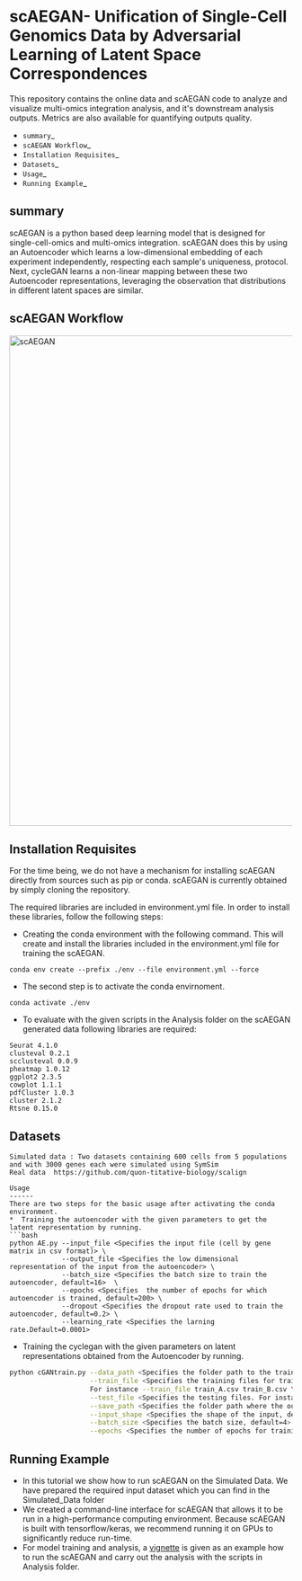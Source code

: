 # scAEGAN- Unification of Single-Cell Genomics Data by Adversarial Learning of Latent Space Correspondences 
This repository contains the online data and scAEGAN code to analyze and visualize multi-omics integration analysis, and it's downstream analysis outputs. Metrics are also available for quantifying outputs quality.

* `summary`_
* `scAEGAN Workflow`_
* `Installation Requisites`_
* `Datasets`_
* `Usage`_
* `Running Example`_



 summary
 -------
scAEGAN is a python based deep learning model that is designed for single-cell-omics and multi-omics integration. scAEGAN does this by using an Autoencoder which learns a low-dimensional embedding of each experiment independently, respecting each sample's uniqueness, protocol. Next, cycleGAN learns a non-linear mapping between these two Autoencoder representations, leveraging the observation that distributions in different latent spaces are similar.

scAEGAN Workflow
----------------
<img width="873" alt="scAEGAN" src="https://user-images.githubusercontent.com/70262340/150944062-c9c72e62-ee8b-41f2-8d97-8d7e8711529a.PNG">




Installation Requisites 
-----------------------

For the time being, we do not have a mechanism for installing scAEGAN directly from sources such as pip or conda. scAEGAN is currently obtained by simply cloning the repository.

The required libraries are included in environment.yml file. In order to install these libraries, follow the following steps:

* Creating the conda environment with the following command. This will create and install the libraries included in the environment.yml file for training the scAEGAN.
```
conda env create --prefix ./env --file environment.yml --force
 ```

* The second step is to activate the conda envirnoment. 
```
conda activate ./env      
```


* To evaluate with the given scripts in the Analysis folder on the scAEGAN generated data following libraries are required: 
```
Seurat 4.1.0
clusteval 0.2.1
scclusteval 0.0.9
pheatmap 1.0.12
ggplot2 2.3.5
cowplot 1.1.1
pdfCluster 1.0.3
cluster 2.1.2
Rtsne 0.15.0
```
Datasets
---------
```
Simulated data : Two datasets containing 600 cells from 5 populations and with 3000 genes each were simulated using SymSim
Real data  https://github.com/quon-titative-biology/scalign

Usage
------
There are two steps for the basic usage after activating the conda environment.
*  Training the autoencoder with the given parameters to get the latent representation by running. 
```bash
python AE.py --input_file <Specifies the input file (cell by gene matrix in csv format)> \
             --output_file <Specifies the low dimensional representation of the input from the autoencoder> \
             --batch_size <Specifies the batch size to train the autoencoder, default=16>  \
             --epochs <Specifies  the number of epochs for which autoencoder is trained, default=200> \
             --dropout <Specifies the dropout rate used to train the autoencoder, default=0.2> \
             --learning_rate <Specifies the larning rate.Default=0.0001>
```


*  Training the cyclegan with the given parameters on latent representations obtained from the Autoencoder by running.

```bash
python cGANtrain.py --data_path <Specifies the folder path to the training and testing data> \
                    --train_file <Specifies the training files for training the cGAN for both domains (A and B) that are to be integrated. 
                    For instance --train_file train_A.csv train_B.csv \
                    --test_file <Specifies the testing files. For instance --test_file test_A.csv test_B.csv> \
                    --save_path <Specifies the folder path where the output from the cGAN in the csv format will be saved> \
                    --input_shape <Specifies the shape of the input, default=50> \
                    --batch_size <Specifies the batch size, default=4> \
                    --epochs <Specifies the number of epochs for training cGAN, default=200>
```

 Running Example
 ---------------
*   In this tutorial we show how to run scAEGAN on the Simulated Data. We have 
prepared the required input dataset which you can find in the Simulated_Data folder
*   We created a command-line interface for scAEGAN that allows it to be run in a high-performance computing environment. Because scAEGAN is built with tensorflow/keras, we recommend running it on GPUs to significantly reduce run-time.
 * For model training and analysis, a [vignette](https://github.com/sumeer1/scAEGAN/blob/main/Example/scAEGAN_Analysis.ipynb) is given as an example how to run the scAEGAN and carry out the analysis with the scripts in Analysis folder. 
 
 


